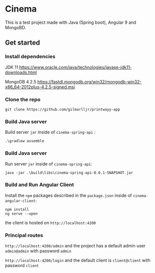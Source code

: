 # Cinema

This is a test project made with Java (Spring boot), Angular 9 and MongoBD.

## Get started

### Install dependencies

JDK 11 https://www.oracle.com/java/technologies/javase-jdk11-downloads.html

MongoDB 4.2.5 https://fastdl.mongodb.org/win32/mongodb-win32-x86_64-2012plus-4.2.5-signed.msi

### Clone the repo

```shell
git clone https://github.com/gilmarlljr/printwayy-app
```

### Build Java server

Build server `jar` inside of `cinema-spring-api` :

```shell
.\gradlew assemble
```
### Build Java server

Run server `jar` inside of `cinema-spring-api`:
```shell
java -jar .\build\libs\cinema-spring-api-0.0.1-SNAPSHOT.jar
```

### Build and Run Angular Client

Install the `npm` packages described in the `package.json` inside of `cinema-angular-client`:

```shell
npm install
ng serve --open
```

the client is hosted on `http://localhost:4200`

### Principal routes

`http://localhost:4200/admin` and the project has a default admin user `admin@admin` with password `admin`

`http://localhost:4200/login` and the default client is `client@client` with password `client`

